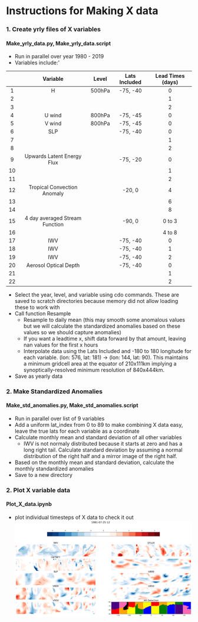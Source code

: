# Instructions for Making X data

### 1. Create yrly files of X variables
#### Make_yrly_data.py, Make_yrly_data.script

* Run in parallel over year 1980 - 2019
* Variables include:'

|| Variable | Level | Lats Included | Lead Times (days) |
|:---:| :---:     |  :---:|  :---:        | :---: |
|1|H| 500hPa |    -75, -40 |0|
|2||  |     |1|
|3|| |   |2|
|4| U wind | 800hPa |    -75, -45 |0|
|5| V wind | 800hPa |    -75, -45 |0|
|6| SLP|  |    -75, -40 |0|
|7| |  | |1|
|8| |  | |2|
|9 |Upwards Latent Energy Flux|  |    -75, -20 |0|
|10||  |  |1|
|11||  |   |2|
|12 |Tropical Convection Anomaly|  |-20, 0 |4|
|13||  | |6|
|14||  | |8|
|15 | 4 day averaged Stream Function| |   -90, 0 |0 to 3 |
|16 | | | |4 to 8 |
|17|IWV|  |    -75, -40 |0|
|18|IWV|  |    -75, -40 |1|
|19|IWV|  |    -75, -40 |2|
|20| Aerosol Optical Depth| |    -75, -40 |0|
|21| | | |1|
|22| | | |2|


* Select the year, level, and variable using cdo commands. These are saved to scratch directories because memory did not allow loading these to work with
* Call function Resample
    * Resample to daily mean (this may smooth some anomalous values but we will calculate the standardized anomalies based on these values so we should capture anomalies)
    * If you want a leadtime x, shift data forward by that amount, leaving nan values for the first x hours 
    * Interpolate data using the Lats Included and -180 to 180 longitude for each variable. (lon: 576, lat: 181) ->  (lon: 144, lat: 90). This maintains a minimum gridcell area at the equator of 210x111km implying a synoptically-resolved minimum resolution of 840x444km. 
* Save as yearly data

### 2. Make Standardized Anomalies
#### Make_std_anomalies.py, Make_std_anomalies.script

* Run in parallel over list of 9 variables
* Add a uniform lat_index from 0 to 89 to make combining X data easy,
    leave the true lats for each variable as a coordinate
* Calculate monthly mean and standard deviation of all other variables
    * IWV is not normaly distributed because it starts at zero and has a long right tail.
        Calculate standard deviation by assuming a normal distribution of the right half 
        and a mirror image of the right half. 
* Based on the monthly mean and standard deviation, calculate the monthly standardized anomalies
* Save to a new directory 

### 2. Plot X variable data
#### Plot_X_data.ipynb
* plot individual timesteps of X data to check it out
![example of Y data at one timestep](X_data_example.png)